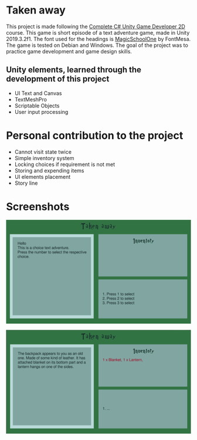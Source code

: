 # Taken away

This project is made following the [Complete C# Unity Game Developer 2D](https://www.udemy.com/share/101WjsA0YZclZQR3Q=/) course. This game is short episode of a text adventure game, made in Unity 2019.3.2f1. The font used for the headings is [MagicSchoolOne](https://www.dafont.com/magic-school.font) by FontMesa. The game is tested on
Debian and Windows. The goal of the project was to practice game development and game design skills.

## Unity elements, learned through the development of this project
* UI Text and Canvas
* TextMeshPro
* Scriptable Objects
* User input processing

# Personal contribution to the project
* Cannot visit state twice
* Simple inventory system
* Locking choices if requirement is not met
* Storing and expending items
* UI elements placement
* Story line

# Screenshots
![Tutorial](images/Tutorial.png)

![Inventory items](images/Inventory.png)

